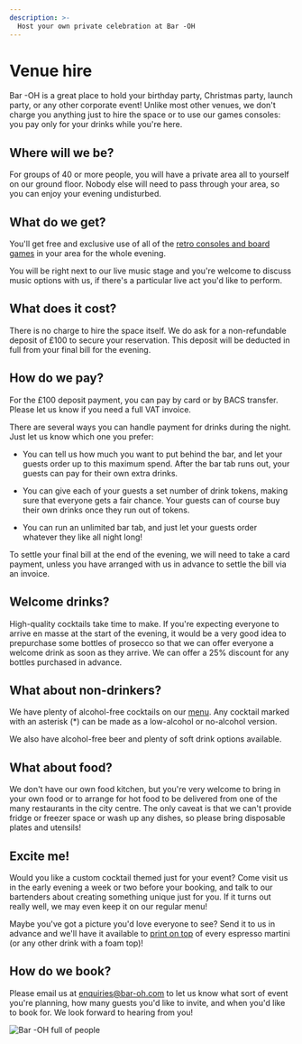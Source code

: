 ```yaml
---
description: >-
  Host your own private celebration at Bar -OH
---
```


# Venue hire

Bar -OH is a great place to hold your birthday party, Christmas party,
launch party, or any other corporate event!  Unlike most other venues,
we don't charge you anything just to hire the space or to use our
games consoles: you pay only for your drinks while you're here.

## Where will we be?

For groups of 40 or more people, you will have a private area all to
yourself on our ground floor.  Nobody else will need to pass through
your area, so you can enjoy your evening undisturbed.

## What do we get?

You'll get free and exclusive use of all of the [retro consoles and
board games](../games/index.md) in your area for the whole evening.

You will be right next to our live music stage and you're welcome to
discuss music options with us, if there's a particular live act you'd
like to perform.

## What does it cost?

There is no charge to hire the space itself.  We do ask for a
non-refundable deposit of £100 to secure your reservation.  This
deposit will be deducted in full from your final bill for the evening.

## How do we pay?

For the £100 deposit payment, you can pay by card or by BACS transfer.
Please let us know if you need a full VAT invoice.

There are several ways you can handle payment for drinks during the
night.  Just let us know which one you prefer:

  * You can tell us how much you want to put behind the bar, and let
    your guests order up to this maximum spend.  After the bar tab
    runs out, your guests can pay for their own extra drinks.

  * You can give each of your guests a set number of drink tokens,
    making sure that everyone gets a fair chance.  Your guests can of
    course buy their own drinks once they run out of tokens.

  * You can run an unlimited bar tab, and just let your guests order
    whatever they like all night long!

To settle your final bill at the end of the evening, we will need to
take a card payment, unless you have arranged with us in advance to
settle the bill via an invoice.

## Welcome drinks?

High-quality cocktails take time to make.  If you're expecting
everyone to arrive en masse at the start of the evening, it would be a
very good idea to prepurchase some bottles of prosecco so that we can
offer everyone a welcome drink as soon as they arrive.  We can offer a
25% discount for any bottles purchased in advance.

## What about non-drinkers?

We have plenty of alcohol-free cocktails on our
[menu](../menu/index.md).  Any cocktail marked with an asterisk (*)
can be made as a low-alcohol or no-alcohol version.

We also have alcohol-free beer and plenty of soft drink options
available.

## What about food?

We don't have our own food kitchen, but you're very welcome to bring
in your own food or to arrange for hot food to be delivered from one
of the many restaurants in the city centre.  The only caveat is that
we can't provide fridge or freezer space or wash up any dishes, so
please bring disposable plates and utensils!

## Excite me!

Would you like a custom cocktail themed just for your event?  Come
visit us in the early evening a week or two before your booking, and
talk to our bartenders about creating something unique just for you.
If it turns out really well, we may even keep it on our regular menu!

Maybe you've got a picture you'd love everyone to see?  Send it to us
in advance and we'll have it available to [print on
top](../photo/index.md) of every espresso martini (or any other drink
with a foam top)!

## How do we book?

Please email us at enquiries@bar-oh.com to let us know what sort of
event you're planning, how many guests you'd like to invite, and when
you'd like to book for.  We look forward to hearing from you!

![Bar -OH full of people](images/crowd.jpeg)
